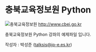 # 충북교육정보원 Python 
![충북교육정보원](http://www.cbei.go.kr/site/cbei/images/img_2016/logo.gif)
<http://www.cbei.go.kr>


충북교육정보원 Python 강좌의 예제파일 입니다.


작성자 : 박성준 (talksis@jp-e.es.kr)
